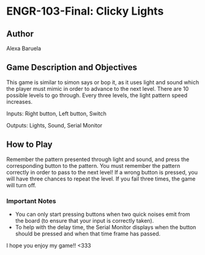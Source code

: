 # ENGR-103-Final: Clicky Lights
## Author
Alexa Baruela

## Game Description and Objectives
This game is similar to simon says or bop it, as it uses light and sound which the player must mimic in order to advance to the next level.  There are 10 possible levels to go through.  Every three levels, the light pattern speed increases.

Inputs: Right button, Left button, Switch

Outputs: Lights, Sound, Serial Monitor

## How to Play 
Remember the pattern presented through light and sound, and press the corresponding button to the pattern.  You must remember the pattern correctly in order to pass to the next level!  If a wrong button is pressed, you will have three chances to repeat the level.  If you fail three times, the game will turn off.  

### Important Notes
- You can only start pressing buttons when two quick noises emit from the board (to ensure that your input is correctly taken).
- To help with the delay time, the Serial Monitor displays when the button should be pressed and when that time frame has passed.

I hope you enjoy my game!! <333

